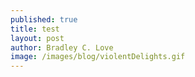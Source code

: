 ```yaml
---
published: true
title: test
layout: post
author: Bradley C. Love
image: /images/blog/violentDelights.gif
---
```

